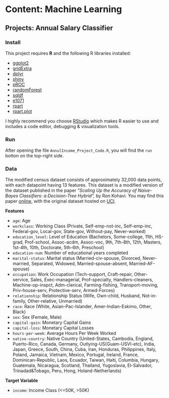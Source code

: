 # Content: Machine Learning
## Projects: Annual Salary Classifier

### Install

This project requires **R** and the following R libraries installed:

- [ggplot2](https://ggplot2.org/)
- [gridExtra](https://cran.r-project.org/web/packages/gridExtra/index.html)
- [dplyr](https://cran.r-project.org/web/packages/dplyr/index.html)
- [shiny](https://shiny.rstudio.com/)
- [pROC](https://cran.r-project.org/web/packages/pROC/index.html)
- [randomForest](https://cran.r-project.org/web/packages/randomForest/index.html)
- [sqldf](https://cran.r-project.org/web/packages/sqldf/index.html)
- [e1071](https://cran.r-project.org/web/packages/e1071/index.html)
- [rpart](https://cran.r-project.org/web/packages/rpart/index.html)
- [rpart.plot](https://cran.r-project.org/web/packages/rpart.plot/index.html)

I highly recommend you choose [RStudio](https://www.rstudio.com/) which makes R easier to use and includes a code editor, debugging & visualization tools.

### Run

After opening the file `AnnulIncome_Project_Code.R`, you will find the `run` botton on the top-right side.

### Data

The modified census dataset consists of approximately 32,000 data points, with each datapoint having 13 features. This dataset is a modified version of the dataset published in the paper *"Scaling Up the Accuracy of Naive-Bayes Classifiers: a Decision-Tree Hybrid",* by Ron Kohavi. You may find this paper [online](https://www.aaai.org/Papers/KDD/1996/KDD96-033.pdf), with the original dataset hosted on [UCI](https://archive.ics.uci.edu/ml/datasets/Census+Income).

**Features**
- `age`: Age
- `workclass`: Working Class (Private, Self-emp-not-inc, Self-emp-inc, Federal-gov, Local-gov, State-gov, Without-pay, Never-worked)
- `education_level`: Level of Education (Bachelors, Some-college, 11th, HS-grad, Prof-school, Assoc-acdm, Assoc-voc, 9th, 7th-8th, 12th, Masters, 1st-4th, 10th, Doctorate, 5th-6th, Preschool)
- `education-num`: Number of educational years completed
- `marital-status`: Marital status (Married-civ-spouse, Divorced, Never-married, Separated, Widowed, Married-spouse-absent, Married-AF-spouse)
- `occupation`: Work Occupation (Tech-support, Craft-repair, Other-service, Sales, Exec-managerial, Prof-specialty, Handlers-cleaners, Machine-op-inspct, Adm-clerical, Farming-fishing, Transport-moving, Priv-house-serv, Protective-serv, Armed-Forces)
- `relationship`: Relationship Status (Wife, Own-child, Husband, Not-in-family, Other-relative, Unmarried)
- `race`: Race (White, Asian-Pac-Islander, Amer-Indian-Eskimo, Other, Black)
- `sex`: Sex (Female, Male)
- `capital-gain`: Monetary Capital Gains
- `capital-loss`: Monetary Capital Losses
- `hours-per-week`: Average Hours Per Week Worked
- `native-country`: Native Country (United-States, Cambodia, England, Puerto-Rico, Canada, Germany, Outlying-US(Guam-USVI-etc), India, Japan, Greece, South, China, Cuba, Iran, Honduras, Philippines, Italy, Poland, Jamaica, Vietnam, Mexico, Portugal, Ireland, France, Dominican-Republic, Laos, Ecuador, Taiwan, Haiti, Columbia, Hungary, Guatemala, Nicaragua, Scotland, Thailand, Yugoslavia, El-Salvador, Trinadad&Tobago, Peru, Hong, Holand-Netherlands)

**Target Variable**
- `income`: Income Class (<=50K, >50K)

